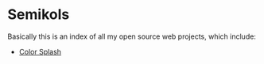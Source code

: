 # Semikols

Basically this is an index of all my open source web projects, which include:

- [Color Splash](https://github.com/aigarsdz/semikols/tree/master/lib/color_splash "semikols/projects/color_splash at master")
